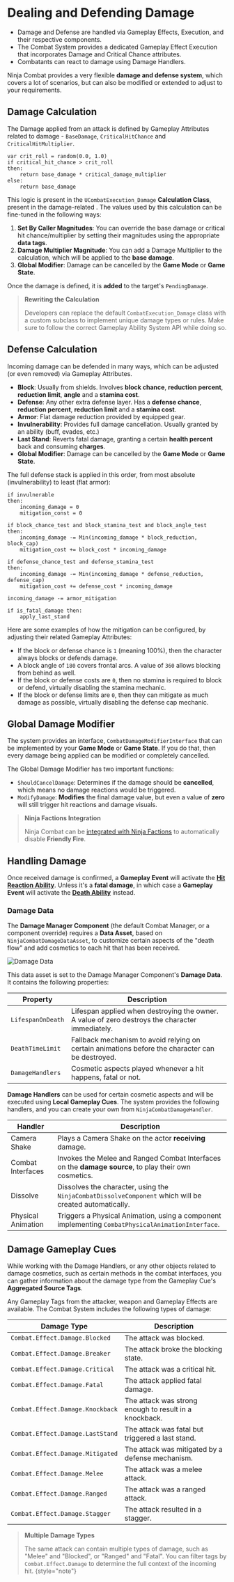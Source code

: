# Dealing and Defending Damage
<primary-label ref="combat"/>

<tldr>
    <ul>
        <li>Damage and Defense are handled via Gameplay Effects, Execution, and their respective components.</li>
        <li>The Combat System provides a dedicated Gameplay Effect Execution that incorporates Damage and Critical Chance attributes.</li>
        <li>Combatants can react to damage using Damage Handlers.</li>
    </ul>
</tldr>

Ninja Combat provides a very flexible **damage and defense system**, which covers a lot of scenarios, but can also be
modified or extended to adjust to your requirements.

## Damage Calculation
The Damage applied from an attack is defined by Gameplay Attributes related to damage - `BaseDamage`, `CriticalHitChance`
and `CriticalHitMultiplier`.

```Generic
var crit_roll = random(0.0, 1.0)
if critical_hit_chance > crit_roll 
then:
    return base_damage * critical_damage_multiplier
else:
    return base_damage
```

This logic is present in the `UCombatExecution_Damage` **Calculation Class**, present in the damage-related [](cbt_gameplay_effects.md).
The values used by this calculation can be fine-tuned in the following ways:

1. **Set By Caller Magnitudes**: You can override the base damage or critical hit chance/multiplier by setting their magnitudes using the appropriate **data tags**.
2. **Damage Multiplier Magnitude**: You can add a Damage Multiplier to the calculation, which will be applied to the **base damage**.
3. **Global Modifier**: Damage can be cancelled by the **Game Mode** or **Game State**.

Once the damage is defined, it is **added** to the target's `PendingDamage`.

> **Rewriting the Calculation**
> 
> Developers can replace the default `CombatExecution_Damage` class with a custom subclass to implement unique damage 
> types or rules. Make sure to follow the correct Gameplay Ability System API while doing so. 

## Defense Calculation
Incoming damage can be defended in many ways, which can be adjusted (or even removed) via Gameplay Attributes.

- **Block**: Usually from shields. Involves **block chance**, **reduction percent**, **reduction limit**, **angle** and a **stamina cost**.
- **Defense**: Any other extra defense layer. Has a **defense chance**, **reduction percent**, **reduction limit** and a **stamina cost**.
- **Armor**: Flat damage reduction provided by equipped gear.
- **Invulnerability**: Provides full damage cancellation. Usually granted by an ability (buff, evades, etc.)
- **Last Stand**: Reverts fatal damage, granting a certain **health percent** back and consuming **charges**.
- **Global Modifier**: Damage can be cancelled by the **Game Mode** or **Game State**.

The full defense stack is applied in this order, from most absolute (invulnerability) to least (flat armor):

```Generic
if invulnerable
then: 
    incoming_damage = 0
    mitigation_const = 0
    
if block_chance_test and block_stamina_test and block_angle_test
then:
    incoming_damage -= Min(incoming_damage * block_reduction, block_cap)
    mitigation_cost += block_cost * incoming_damage

if defense_chance_test and defense_stamina_test
then:
    incoming_damage -= Min(incoming_damage * defense_reduction, defense_cap)
    mitigation_cost += defense_cost * incoming_damage

incoming_damage -= armor_mitigation

if is_fatal_damage then:
    apply_last_stand
```

Here are some examples of how the mitigation can be configured, by adjusting their related Gameplay Attributes:

- If the block or defense chance is `1` (meaning 100%), then the character always blocks or defends damage.
- A block angle of `180` covers frontal arcs. A value of `360` allows blocking from behind as well.
- If the block or defense costs are `0`, then no stamina is required to block or defend, virtually disabling the stamina mechanic.
- If the block or defense limits are `0`, then they can mitigate as much damage as possible, virtually disabling the defense cap mechanic.

## Global Damage Modifier
The system provides an interface, `CombatDamageModifierInterface` that can be implemented by your **Game Mode** or **Game State**.
If you do that, then every damage being applied can be modified or completely cancelled.

The Global Damage Modifier has two important functions:

- `ShouldCancelDamage`: Determines if the damage should be **cancelled**, which means no damage reactions would be triggered.
- `ModifyDamage`: **Modifies** the final damage value, but even a value of **zero** will still trigger hit reactions and damage visuals.

> **Ninja Factions Integration**
>
> Ninja Combat can be [integrated with Ninja Factions](cbt_integration_factions.md) to automatically disable **Friendly
> Fire**.

## Handling Damage
Once received damage is confirmed, a **Gameplay Event** will activate the [**Hit Reaction Ability**](cbt_ability_hit_reaction.md).
Unless it's a **fatal damage**, in which case a **Gameplay Event** will activate the [**Death Ability**](cbt_ability_death.md) instead.

### Damage Data
The **Damage Manager Component** (the default Combat Manager, or a component override) requires a **Data Asset**, based
on `NinjaCombatDamageDataAsset`, to customize certain aspects of the "death flow" and add cosmetics to each hit that has
been received.

<img src="cbt_damage_data.png" alt="Damage Data" thumbnail="true"/>

This data asset is set to the Damage Manager Component's **Damage Data**. It contains the following properties:

| Property          | Description                                                                                      |
|-------------------|--------------------------------------------------------------------------------------------------|
| `LifespanOnDeath` | Lifespan applied when destroying the owner. A value of zero destroys the character immediately.  |
| `DeathTimeLimit`  | Fallback mechanism to avoid relying on certain animations before the character can be destroyed. |
| `DamageHandlers`  | Cosmetic aspects played whenever a hit happens, fatal or not.                                    |

**Damage Handlers** can be used for certain cosmetic aspects and will be executed using **Local Gameplay Cues**. The
system provides the following handlers, and you can create your own from `NinjaCombatDamageHandler`.

| Handler            | Description                                                                                            |
|--------------------|--------------------------------------------------------------------------------------------------------|
| Camera Shake       | Plays a Camera Shake on the actor **receiving** damage.                                                |
| Combat Interfaces  | Invokes the Melee and Ranged Combat Interfaces on the **damage source**, to play their own cosmetics.  |
| Dissolve           | Dissolves the character, using the `NinjaCombatDissolveComponent` which will be created automatically. |
| Physical Animation | Triggers a Physical Animation, using a component implementing `CombatPhysicalAnimationInterface`.      |

## Damage Gameplay Cues
While working with the Damage Handlers, or any other objects related to damage cosmetics, such as certain methods in the
combat interfaces, you can gather information about the damage type from the Gameplay Cue's **Aggregated Source Tags**.

Any Gameplay Tags from the attacker, weapon and Gameplay Effects are available. The Combat System includes the following
types of damage:

| Damage Type                      | Description                                            |
|----------------------------------|--------------------------------------------------------|
| `Combat.Effect.Damage.Blocked`   | The attack was blocked.                                |
| `Combat.Effect.Damage.Breaker`   | The attack broke the blocking state.                   |
| `Combat.Effect.Damage.Critical`  | The attack was a critical hit.                         |
| `Combat.Effect.Damage.Fatal`     | The attack applied fatal damage.                       |
| `Combat.Effect.Damage.Knockback` | The attack was strong enough to result in a knockback. |
| `Combat.Effect.Damage.LastStand` | The attack was fatal but triggered a last stand.       |
| `Combat.Effect.Damage.Mitigated` | The attack was mitigated by a defense mechanism.       |
| `Combat.Effect.Damage.Melee`     | The attack was a melee attack.                         |
| `Combat.Effect.Damage.Ranged`    | The attack was a ranged attack.                        |
| `Combat.Effect.Damage.Stagger`   | The attack resulted in a stagger.                      |

> **Multiple Damage Types**
>
> The same attack can contain multiple types of damage, such as "Melee" and "Blocked", or "Ranged" and "Fatal". You can 
> filter tags by `Combat.Effect.Damage` to determine the full context of the incoming hit.
{style="note"}

